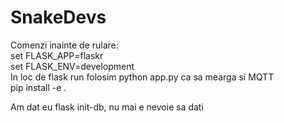 # SnakeDevs

Comenzi inainte de rulare: <br />
set FLASK_APP=flaskr <br />
set FLASK_ENV=development<br />
In loc de flask run folosim python app.py ca sa mearga si MQTT  <br />
pip install -e .<br />


Am dat eu flask init-db, nu mai e nevoie sa dati <br />
